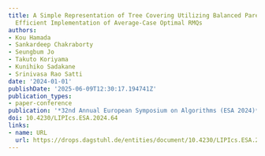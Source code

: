 ```yaml
---
title: A Simple Representation of Tree Covering Utilizing Balanced Parentheses and
  Efficient Implementation of Average-Case Optimal RMQs
authors:
- Kou Hamada
- Sankardeep Chakraborty
- Seungbum Jo
- Takuto Koriyama
- Kunihiko Sadakane
- Srinivasa Rao Satti
date: '2024-01-01'
publishDate: '2025-06-09T12:30:17.194741Z'
publication_types:
- paper-conference
publication: '*32nd Annual European Symposium on Algorithms (ESA 2024)*'
doi: 10.4230/LIPIcs.ESA.2024.64
links:
- name: URL
  url: https://drops.dagstuhl.de/entities/document/10.4230/LIPIcs.ESA.2024.64
---
```

